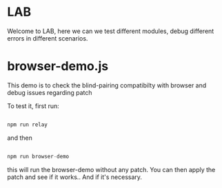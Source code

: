 # LAB

Welcome to LAB, here we can we test different modules, debug different errors in different scenarios.



# browser-demo.js 

This demo is to check the blind-pairing compatibilty with browser and debug issues regarding patch



To test it, first run:


```javascript

npm run relay


```

and then


```javascript

npm run browser-demo 


```
this will run the browser-demo without any patch. You can then apply the patch and see if it works.. And if it's necessary.
